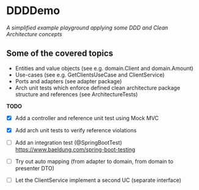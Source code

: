 # DDDDemo
*A simplified example playground applying some DDD and Clean Architecture concepts*

## Some of the covered topics
- Entities and value objects (see e.g. domain.Client and domain.Amount)
- Use-cases (see e.g. GetClientsUseCase and ClientService)
- Ports and adapters (see adapter package)
- Arch unit tests which enforce defined clean architecture package structure and references (see ArchitectureTests)


**TODO**
- [x] Add a controller and reference unit test using Mock MVC
- [x] Add arch unit tests to verify reference violations
- [ ] Add an integration test (@SpringBootTest) https://www.baeldung.com/spring-boot-testing
- [ ] Try out auto mapping (from adapter to domain, from domain to presenter DTO)
- [ ] Let the ClientService implement a second UC (separate interface)

